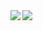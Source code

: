 <a href="https://github.com/dfuchss/">
  <img align="left" src="https://github-readme-stats.vercel.app/api?username=dfuchss&show_icons=true&line_height=32&hide=stars&hide_rank=true" />
</a>
<a href="https://github.com/dfuchss/">
  <img align="left" src="https://github-readme-stats.vercel.app/api/top-langs/?username=dfuchss&show_icons=true&hide=shell" />
</a>
<!--
<a href="https://www.scrum.org/user/838811">
  <img align="left" src="https://www.scrum.org/badges/awards/663688/baked" width="100" />
</a>
<a href="https://www.scrum.org/user/838811">
  <img align="left" src="https://www.scrum.org/badges/awards/663976/baked" width="100"/>
</a>
-->

